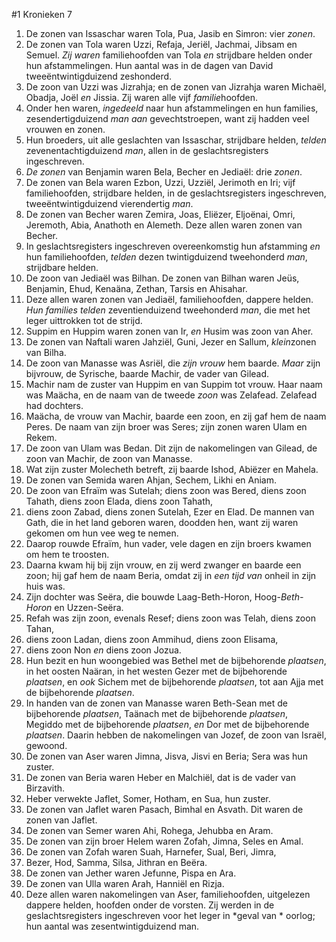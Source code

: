 #1 Kronieken 7
1. De zonen van Issaschar waren Tola, Pua, Jasib en Simron: vier *zonen*.
2. De zonen van Tola waren Uzzi, Refaja, Jeriël, Jachmai, Jibsam en Semuel. *Zij waren* familiehoofden van Tola *en* strijdbare helden onder hun afstammelingen. Hun aantal was in de dagen van David tweeëntwintigduizend zeshonderd.
3. De zoon van Uzzi was Jizrahja; en de zonen van Jizrahja waren Michaël, Obadja, Joël *en* Jissia. Zij waren alle vijf *familie*hoofden.
4. Onder hen waren, *ingedeeld* naar hun afstammelingen en hun families, zesendertigduizend *man aan* gevechtstroepen, want zij hadden veel vrouwen en zonen.
5. Hun broeders, uit alle geslachten van Issaschar, strijdbare helden, *telden* zevenentachtigduizend *man*, allen in de geslachtsregisters ingeschreven.
6. *De zonen* van Benjamin waren Bela, Becher en Jediaël: drie *zonen*.
7. De zonen van Bela waren Ezbon, Uzzi, Uzziël, Jerimoth en Iri; vijf familiehoofden, strijdbare helden, in de geslachtsregisters ingeschreven, tweeëntwintigduizend vierendertig *man*.
8. De zonen van Becher waren Zemira, Joas, Eliëzer, Eljoënai, Omri, Jeremoth, Abia, Anathoth en Alemeth. Deze allen waren zonen van Becher.
9. In geslachtsregisters ingeschreven overeenkomstig hun afstamming *en* hun familiehoofden, *telden* dezen twintigduizend tweehonderd *man*, strijdbare helden.
10. De zoon van Jediaël was Bilhan. De zonen van Bilhan waren Jeüs, Benjamin, Ehud, Kenaäna, Zethan, Tarsis en Ahisahar.
11. Deze allen waren zonen van Jediaël, familiehoofden, dappere helden. *Hun families telden* zeventienduizend tweehonderd *man*, die met het leger uittrokken tot de strijd.
12. Suppim en Huppim waren zonen van Ir, *en* Husim was zoon van Aher.
13. De zonen van Naftali waren Jahziël, Guni, Jezer en Sallum, *klein*zonen van Bilha.
14. De zoon van Manasse was Asriël, die *zijn vrouw* hem baarde. *Maar* zijn bijvrouw, de Syrische, baarde Machir, de vader van Gilead.
15. Machir nam de zuster van Huppim en van Suppim tot vrouw. Haar naam was Maächa, en de naam van de tweede *zoon* was Zelafead. Zelafead had dochters.
16. Maächa, de vrouw van Machir, baarde een zoon, en zij gaf hem de naam Peres. De naam van zijn broer was Seres; zijn zonen waren Ulam en Rekem.
17. De zoon van Ulam was Bedan. Dit zijn de nakomelingen van Gilead, de zoon van Machir, de zoon van Manasse.
18. Wat zijn zuster Molecheth betreft, zij baarde Ishod, Abiëzer en Mahela.
19. De zonen van Semida waren Ahjan, Sechem, Likhi en Aniam.
20. De zoon van Efraïm was Sutelah; diens zoon was Bered, diens zoon Tahath, diens zoon Elada, diens zoon Tahath,
21. diens zoon Zabad, diens zonen Sutelah, Ezer en Elad. De mannen van Gath, die in het land geboren waren, doodden hen, want zij waren gekomen om hun vee weg te nemen.
22. Daarop rouwde Efraïm, hun vader, vele dagen en zijn broers kwamen om hem te troosten.
23. Daarna kwam hij bij zijn vrouw, en zij werd zwanger en baarde een zoon; hij gaf hem de naam Beria, omdat zij in *een tijd van* onheil in zijn huis was.
24. Zijn dochter was Seëra, die bouwde Laag-Beth-Horon, Hoog-*Beth-Horon* en Uzzen-Seëra.
25. Refah was zijn zoon, evenals Resef; diens zoon was Telah, diens zoon Tahan,
26. diens zoon Ladan, diens zoon Ammihud, diens zoon Elisama,
27. diens zoon Non *en* diens zoon Jozua.
28. Hun bezit en hun woongebied was Bethel met de bijbehorende *plaatsen*, in het oosten Naäran, in het westen Gezer met de bijbehorende *plaatsen*, en *ook* Sichem met de bijbehorende *plaatsen*, tot aan Ajja met de bijbehorende *plaatsen*.
29. In handen van de zonen van Manasse waren Beth-Sean met de bijbehorende *plaatsen*, Taänach met de bijbehorende *plaatsen*, Megiddo met de bijbehorende *plaatsen*, *en* Dor met de bijbehorende *plaatsen*. Daarin hebben de nakomelingen van Jozef, de zoon van Israël, gewoond.
30. De zonen van Aser waren Jimna, Jisva, Jisvi en Beria; Sera was hun zuster.
31. De zonen van Beria waren Heber en Malchiël, dat is de vader van Birzavith.
32. Heber verwekte Jaflet, Somer, Hotham, en Sua, hun zuster.
33. De zonen van Jaflet waren Pasach, Bimhal en Asvath. Dit waren de zonen van Jaflet.
34. De zonen van Semer waren Ahi, Rohega, Jehubba en Aram.
35. De zonen van zijn broer Helem waren Zofah, Jimna, Seles en Amal.
36. De zonen van Zofah waren Suah, Harnefer, Sual, Beri, Jimra,
37. Bezer, Hod, Samma, Silsa, Jithran en Beëra.
38. De zonen van Jether waren Jefunne, Pispa en Ara.
39. De zonen van Ulla waren Arah, Hanniël en Rizja.
40. Deze allen waren nakomelingen van Aser, familiehoofden, uitgelezen dappere helden, hoofden onder de vorsten. Zij werden in de geslachtsregisters ingeschreven voor het leger in *geval van * oorlog; hun aantal was zesentwintigduizend man.
